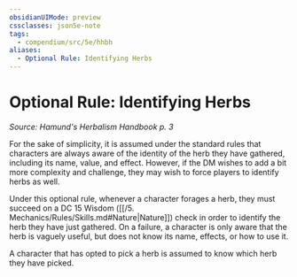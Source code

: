 ```yaml
---
obsidianUIMode: preview
cssclasses: json5e-note
tags:
  - compendium/src/5e/hhbh
aliases:
  - Optional Rule: Identifying Herbs
---
```

# Optional Rule: Identifying Herbs
*Source: Hamund's Herbalism Handbook p. 3* 

For the sake of simplicity, it is assumed under the standard rules that characters are always aware of the identity of the herb they have gathered, including its name, value, and effect. However, if the DM wishes to add a bit more complexity and challenge, they may wish to force players to identify herbs as well.

Under this optional rule, whenever a character forages a herb, they must succeed on a DC 15 Wisdom ([[/5. Mechanics/Rules/Skills.md#Nature\|Nature]]) check in order to identify the herb they have just gathered. On a failure, a character is only aware that the herb is vaguely useful, but does not know its name, effects, or how to use it.

A character that has opted to pick a herb is assumed to know which herb they have picked.
